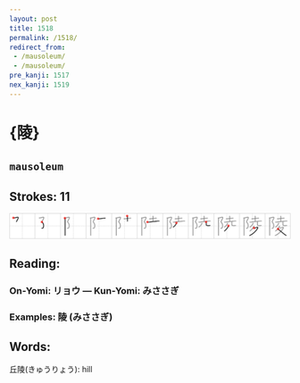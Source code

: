 ```yaml
---
layout: post
title: 1518
permalink: /1518/
redirect_from:
 - /mausoleum/
 - /mausoleum/
pre_kanji: 1517
nex_kanji: 1519
---
```


# {陵}

## `mausoleum`

## Strokes: 11

<div class="stroke"><img src="../images/E999B5.png" /></div>

## Reading:

### On-Yomi: リョウ &mdash; Kun-Yomi: みささぎ

### Examples: 陵 (みささぎ)

## Words:

丘陵(きゅうりょう): hill
